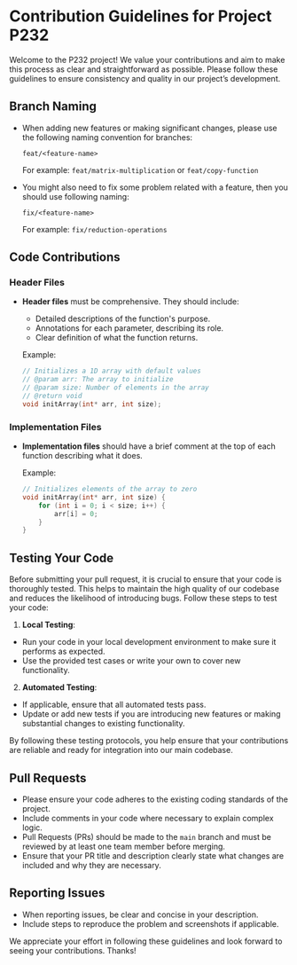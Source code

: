 # Contribution Guidelines for Project P232

Welcome to the P232 project! We value your contributions and aim to make this process as clear and straightforward as possible. Please follow these guidelines to ensure consistency and quality in our project’s development.

## Branch Naming
- When adding new features or making significant changes, please use the following naming convention for branches:
  ```
  feat/<feature-name>
  ```
  For example: `feat/matrix-multiplication` or `feat/copy-function`


- You might also need to fix some problem related with a feature, then you should use following naming:
  ```
  fix/<feature-name>
  ```
  For example: `fix/reduction-operations`
## Code Contributions
### Header Files
- **Header files** must be comprehensive. They should include:
  - Detailed descriptions of the function's purpose.
  - Annotations for each parameter, describing its role.
  - Clear definition of what the function returns.

  Example:
  ```c
  // Initializes a 1D array with default values
  // @param arr: The array to initialize
  // @param size: Number of elements in the array
  // @return void
  void initArray(int* arr, int size);
  ```

### Implementation Files
- **Implementation files** should have a brief comment at the top of each function describing what it does.

  Example:
  ```c
  // Initializes elements of the array to zero
  void initArray(int* arr, int size) {
      for (int i = 0; i < size; i++) {
          arr[i] = 0;
      }
  }
  ```

## Testing Your Code

Before submitting your pull request, it is crucial to ensure that your code is thoroughly tested. This helps to maintain the high quality of our codebase and reduces the likelihood of introducing bugs. Follow these steps to test your code:

1. **Local Testing**:
  - Run your code in your local development environment to make sure it performs as expected.
  - Use the provided test cases or write your own to cover new functionality.

2. **Automated Testing**:
  - If applicable, ensure that all automated tests pass.
  - Update or add new tests if you are introducing new features or making substantial changes to existing functionality.

By following these testing protocols, you help ensure that your contributions are reliable and ready for integration into our main codebase.

## Pull Requests
- Please ensure your code adheres to the existing coding standards of the project.
- Include comments in your code where necessary to explain complex logic.
- Pull Requests (PRs) should be made to the `main` branch and must be reviewed by at least one team member before merging.
- Ensure that your PR title and description clearly state what changes are included and why they are necessary.

## Reporting Issues
- When reporting issues, be clear and concise in your description.
- Include steps to reproduce the problem and screenshots if applicable.

We appreciate your effort in following these guidelines and look forward to seeing your contributions. Thanks!
